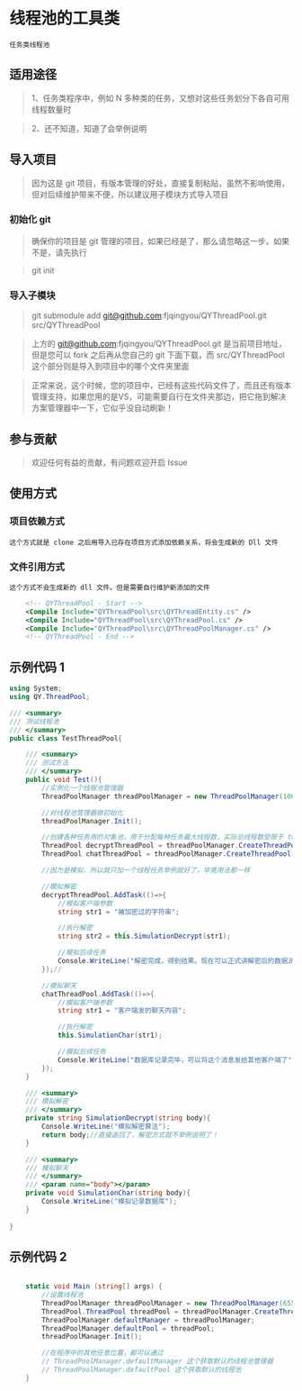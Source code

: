 # 线程池的工具类
    任务类线程池

## 适用途径
>1、任务类程序中，例如 N 多种类的任务，又想对这些任务划分下各自可用线程数量时

>2、还不知道，知道了会举例说明


## 导入项目
>因为这是 git 项目，有版本管理的好处，直接复制粘贴，虽然不影响使用，但对后续维护带来不便，所以建议用子模块方式导入项目

### 初始化 git
>确保你的项目是 git 管理的项目，如果已经是了，那么请忽略这一步。如果不是，请先执行

>git init


### 导入子模块

>git submodule add git@github.com:fjqingyou/QYThreadPool.git src/QYThreadPool

>上方的 git@github.com:fjqingyou/QYThreadPool.git 是当前项目地址，但是您可以 fork 之后再从您自己的 git 下面下载，而 src/QYThreadPool 这个部分则是导入到项目中的哪个文件夹里面

>正常来说，这个时候，您的项目中，已经有这些代码文件了，而且还有版本管理支持，如果您用的是VS，可能需要自行在文件夹那边，把它拖到解决方案管理器中一下，它似乎没自动刷新！

## 参与贡献
>欢迎任何有益的贡献，有问题欢迎开启 Issue


## 使用方式

### 项目依赖方式
    这个方式就是 clone 之后用导入已存在项目方式添加依赖关系，将会生成新的 Dll 文件

### 文件引用方式
    这个方式不会生成新的 dll 文件。但是需要自行维护新添加的文件

``` XML
    <!-- QYThreadPool - Start -->
    <Compile Include="QYThreadPool\src\QYThreadEntity.cs" />
    <Compile Include="QYThreadPool\src\QYThreadPool.cs" />
    <Compile Include="QYThreadPool\src\QYThreadPoolManager.cs" />
    <!-- QYThreadPool - End -->
```

## 示例代码 1
``` C#
using System;
using QY.ThreadPool;

/// <summary>
/// 测试线程池
/// </summary>
public class TestThreadPool{

    /// <summary>
    /// 测试方法
    /// </summary>
    public void Test(){
        //实例化一个线程池管理器
        ThreadPoolManager threadPoolManager = new ThreadPoolManager(100);

        //对线程池管理器做初始化
        threadPoolManager.Init();

        //创建各种任务用的对象池，用于分配每种任务最大线程数，实际总线程数受限于 threadPoolManager 的最大线程数
        ThreadPool decryptThreadPool = threadPoolManager.CreateThreadPool(20);//模拟解密线程池
        ThreadPool chatThreadPool = threadPoolManager.CreateThreadPool(10);//模拟聊天线程池

        //因为是模拟，所以就只加一个线程任务举例就好了，毕竟用法都一样

        //模拟解密
        decryptThreadPool.AddTask(()=>{
            //模拟客户端参数
            string str1 = "被加密过的字符串";

            //执行解密
            string str2 = this.SimulationDecrypt(str1);

            //模拟后续任务
            Console.WriteLine("解密完成，得到结果。现在可以正式讲解密后的数据派遣到其他线程执行了！" + str2);
        });//

        //模拟聊天
        chatThreadPool.AddTask(()=>{
            //模拟客户端参数
            string str1 = "客户端发的聊天内容";

            //执行解密
            this.SimulationChar(str1);

            //模拟后续任务
            Console.WriteLine("数据库记录完毕，可以将这个消息发给其他客户端了" + str1);
        });
    }

    /// <summary>
    /// 模拟解密
    /// </summary>
    private string SimulationDecrypt(string body){
        Console.WriteLine("模拟解密算法");
        return body;//直接返回了，解密方式就不举例说明了！
    }

    /// <summary>
    /// 模拟聊天
    /// </summary>
    /// <param name="body"></param>
    private void SimulationChar(string body){
        Console.WriteLine("模拟记录数据库");
    }
    
}
```

## 示例代码 2
``` C#
    
    static void Main (string[] args) {
        //设置线程池
        ThreadPoolManager threadPoolManager = new ThreadPoolManager(65535);
        ThreadPool.ThreadPool threadPool = threadPoolManager.CreateThreadPool(8192);
        ThreadPoolManager.defaultManager = threadPoolManager;
        ThreadPoolManager.defaultPool = threadPool;
        threadPoolManager.Init();

        //在程序中的其他任意位置，都可以通过
        // ThreadPoolManager.defaultManager 这个获取默认的线程池管理器
        // ThreadPoolManager.defaultPool 这个获取默认的线程池
    }
```